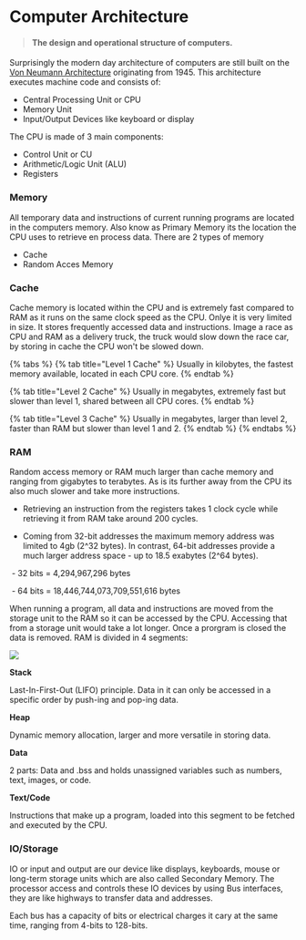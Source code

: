 # Computer Architecture

> #### The design and operational structure of computers.

Surprisingly the modern day architecture of computers are still built on the [Von Neumann Architecture](https://en.wikipedia.org/wiki/Von_Neumann_architecture) originating from 1945. This architecture executes machine code and consists of:

* Central Processing Unit or CPU
* Memory Unit
* Input/Output Devices like keyboard or display

The CPU is made of 3 main components:

* Control Unit or CU
* Arithmetic/Logic Unit (ALU)
* Registers

### Memory

All temporary data and instructions of current running programs are located in the computers memory. Also know as Primary Memory its the location the CPU uses to retrieve en process data. There are 2 types of memory

* Cache
* Random Acces Memory

### Cache

Cache memory is located within the CPU and is extremely fast compared to RAM as it runs on the same clock speed as the CPU. Onlye it is very limited in size. It stores frequently accessed data and instructions. Image a race as CPU and RAM as a delivery truck, the truck would slow down the race car, by storing in cache the CPU won't be slowed down.

{% tabs %}
{% tab title="Level 1 Cache" %}
Usually in kilobytes, the fastest memory available, located in each CPU core.
{% endtab %}

{% tab title="Level 2 Cache" %}
Usually in megabytes, extremely fast but slower than level 1, shared between all CPU cores.
{% endtab %}

{% tab title="Level 3 Cache" %}
Usually in megabytes, larger than level 2, faster than RAM but slower than level 1 and 2.
{% endtab %}
{% endtabs %}

### RAM

Random access memory or RAM much larger than cache memory and ranging from gigabytes to terabytes. As is its further away from the CPU its also much slower and take more instructions.



- Retrieving an instruction from the registers takes 1 clock cycle while retrieving it from RAM take around 200 cycles.

- Coming from 32-bit addresses the maximum memory address was limited to 4gb (2^32 bytes). In contrast, 64-bit addresses provide a much larger address space - up to 18.5 exabytes (2^64 bytes).

​	- 32 bits = 4,294,967,296 bytes

​	 - 64 bits = 18,446,744,073,709,551,616 bytes

When running a program, all data and instructions are moved from the storage unit to the RAM so it can be accessed by the CPU. Accessing that from a storage unit would take a lot longer. Once a prorgram is closed the data is removed. RAM is divided in 4 segments:

![](https://www.mczen.nl/images/md_images/computer_arch.png)



**Stack**

Last-In-First-Out (LIFO) principle. Data in it can only be accessed in a specific order by push-ing and pop-ing data.

**Heap**

Dynamic memory allocation, larger and more versatile in storing data.

**Data**

2 parts: Data and .bss and holds unassigned variables such as numbers, text, images, or code.

**Text/Code**

Instructions that make up a program, loaded into this segment to be fetched and executed by the CPU.



### IO/Storage

IO or input and output are our device like displays, keyboards, mouse or long-term storage units which are also called Secondary Memory. The processor access and controls these IO devices by using Bus interfaces, they are like highways to transfer data and addresses.

Each bus has a capacity of bits or electrical charges it cary at the same time, ranging from 4-bits to 128-bits.

